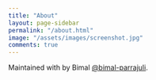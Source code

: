 ```yaml
---
title: "About"
layout: page-sidebar
permalink: "/about.html"
image: "/assets/images/screenshot.jpg"
comments: true
---
```

Maintained with <i class="fa fa-heart text-danger"></i> by Bimal [@bimal-parrajuli](https://github.com/bimal-parajuli/).

